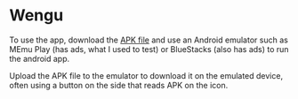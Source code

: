 # Wengu
To use the app, download the [APK file]([app-debug.apk](https://github.com/BobMcSoapFace/Wengu/blob/5f7605575a98e4428b7d0b48265a6ec98263159f/app-debug.apk)) and use an Android emulator such as MEmu Play (has ads, what I used to test) or BlueStacks (also has ads) to run the android app. 

Upload the APK file to the emulator to download it on the emulated device, often using a button on the side that reads APK on the icon.
